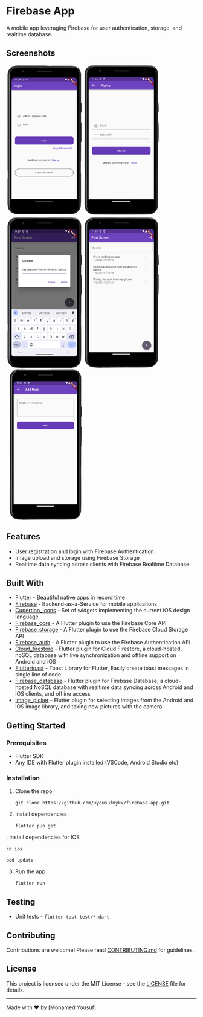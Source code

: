 

# Firebase App

A mobile app leveraging Firebase for user authentication, storage, and realtime database.

## Screenshots

<img src="assets/images/Screenshot_2023-11-19_at_11.24.07_PM-removebg-preview.png" width="200" height="400"> <img src="assets/images/Screenshot_2023-11-19_at_11.24.36_PM-removebg-preview.png" width="200" height="400"> <img src="assets/images/Screenshot_2023-11-19_at_11.27.45_PM-removebg-preview.png" width="200" height="400"> <img src="assets/images/Screenshot_2023-11-19_at_11.28.33_PM-removebg-preview.png" width="200" height="400"> <img src="assets/images/Screenshot_2023-11-19_at_11.28.52_PM-removebg-preview.png" width="200" height="400"> 

## Features

- User registration and login with Firebase Authentication
- Image upload and storage using Firebase Storage  
- Realtime data syncing across clients with Firebase Realtime Database

## Built With

- [Flutter](https://flutter.dev/) - Beautiful native apps in record time  
- [Firebase](https://firebase.google.com/) - Backend-as-a-Service for mobile applications
- [Cupertino_icons](https://apps.apple.com/us/app/cupertino-catalog/id1665329294) - Set of widgets implementing the current iOS design language
- [Firebase_core](https://pub.dev/packages/firebase_core) - A Flutter plugin to use the Firebase Core API
- [Firebase_storage](https://pub.dev/packages/firebase_storage) - A Flutter plugin to use the Firebase Cloud Storage API
- [Firebase_auth](https://pub.dev/packages/firebase_auth) - A Flutter plugin to use the Firebase Authentication API
- [Cloud_firestore](https://pub.dev/packages/cloud_firestore) - Flutter plugin for Cloud Firestore, a cloud-hosted, noSQL database with live synchronization and offline support on Android and iOS
- [Fluttertoast](https://pub.dev/packages/fluttertoast) - Toast Library for Flutter, Easily create toast messages in single line of code
- [Firebase_database](https://pub.dev/packages/firebase_database) - Flutter plugin for Firebase Database, a cloud-hosted NoSQL database with realtime data syncing across Android and iOS clients, and offline access
- [Image_picker](https://pub.dev/packages/image_picker) - Flutter plugin for selecting images from the Android and iOS image library, and taking new pictures with the camera.

## Getting Started

### Prerequisites

- Flutter SDK
- Any IDE with Flutter plugin installed (VSCode, Android Studio etc)

### Installation

1. Clone the repo

   ```
   git clone https://github.com/<yousufmyk>/firebase-app.git
   ```

2. Install dependencies

   ```
   flutter pub get
   ```
 . Install dependencies for IOS

   ```
   cd ios
   ```
   ```
   pod update
   ```

3. Run the app

   ```
   flutter run
   ```
   
## Testing

- Unit tests - `flutter test test/*.dart` 

## Contributing

Contributions are welcome! Please read [CONTRIBUTING.md](CONTRIBUTING.md) for guidelines.

## License

This project is licensed under the MIT License - see the [LICENSE](LICENSE) file for details.

---

Made with ❤️ by [Mohamed Yousuf]
